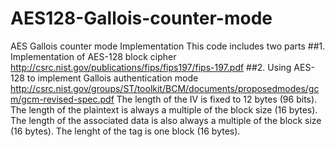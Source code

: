 # AES128-Gallois-counter-mode
AES Gallois counter mode Implementation
This code includes two parts
##1. Implementation of AES-128 block cipher
  http://csrc.nist.gov/publications/fips/fips197/fips-197.pdf
##2. Using AES-128 to implement Gallois authentication mode
  http://csrc.nist.gov/groups/ST/toolkit/BCM/documents/proposedmodes/gcm/gcm-revised-spec.pdf
  The length of the IV is fixed to 12 bytes (96 bits).
  The length of the plaintext is always a multiple of the block size (16 bytes). 
  The length of the associated data is also always a multiple of the block size (16 bytes).
  The lenght of the tag is one block (16 bytes). 

